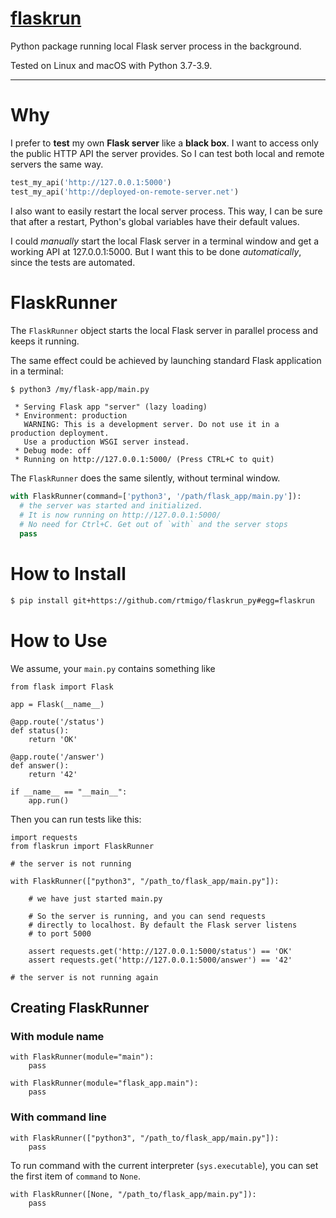 # [flaskrun](https://github.com/rtmigo/flaskrun_py#flaskrun)

Python package running local Flask server process in the background.

Tested on Linux and macOS with Python 3.7-3.9.

---

# Why

I prefer to **test** my own **Flask server** like a **black box**. I want to
access only the public HTTP API the server provides. So I can test both local
and remote servers the same way.

``` python
test_my_api('http://127.0.0.1:5000')
test_my_api('http://deployed-on-remote-server.net')
```

I also want to easily restart the local server process. This way, I can be sure 
that after a restart, Python's global variables have their default values.

I could *manually* start the local Flask server in a terminal window and get a
working API at 127.0.0.1:5000. But I want this to be done *automatically*, since
the tests are automated.

# FlaskRunner

The `FlaskRunner` object starts the local Flask server in parallel process and
keeps it running.

The same effect could be achieved by launching standard Flask application in a
terminal:

``` bash
$ python3 /my/flask-app/main.py
```

``` text
 * Serving Flask app "server" (lazy loading)
 * Environment: production
   WARNING: This is a development server. Do not use it in a production deployment.
   Use a production WSGI server instead.
 * Debug mode: off
 * Running on http://127.0.0.1:5000/ (Press CTRL+C to quit)
```

The `FlaskRunner` does the same silently, without terminal window.

``` python
with FlaskRunner(command=['python3', '/path/flask_app/main.py']):
  # the server was started and initialized.
  # It is now running on http://127.0.0.1:5000/
  # No need for Ctrl+C. Get out of `with` and the server stops
  pass
```

# How to Install

``` bash
$ pip install git+https://github.com/rtmigo/flaskrun_py#egg=flaskrun
```

# How to Use

We assume, your `main.py` contains something like

``` python3
from flask import Flask

app = Flask(__name__)

@app.route('/status')
def status():
    return 'OK'
    
@app.route('/answer')
def answer():
    return '42'
    
if __name__ == "__main__":
    app.run()
```

Then you can run tests like this:

``` python3
import requests
from flaskrun import FlaskRunner

# the server is not running  

with FlaskRunner(["python3", "/path_to/flask_app/main.py"]):

    # we have just started main.py
        
    # So the server is running, and you can send requests 
    # directly to localhost. By default the Flask server listens  
    # to port 5000
    
    assert requests.get('http://127.0.0.1:5000/status') == 'OK'
    assert requests.get('http://127.0.0.1:5000/answer') == '42'
    
# the server is not running again     
```

## Creating FlaskRunner

### With module name

``` python3 
with FlaskRunner(module="main"):
    pass
```

``` python3 
with FlaskRunner(module="flask_app.main"):
    pass
```

### With command line

``` python3 
with FlaskRunner(["python3", "/path_to/flask_app/main.py"]):
    pass
```

To run command with the current interpreter (`sys.executable`), you
can set the first item of `command` to `None`.

``` python3 
with FlaskRunner([None, "/path_to/flask_app/main.py"]):
    pass
```

